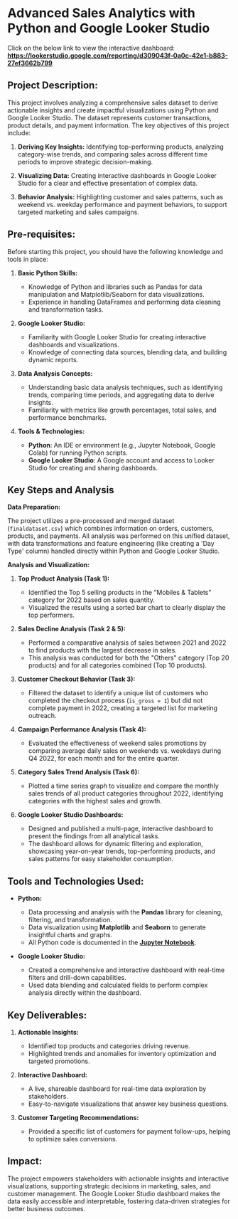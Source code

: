 # Advanced Sales Analytics with Python and Google Looker Studio

Click on the below link to view the interactive dashboard:
**https://lookerstudio.google.com/reporting/d309043f-0a0c-42e1-b883-27ef3662b799**

## Project Description:

This project involves analyzing a comprehensive sales dataset to derive actionable insights and create impactful visualizations using Python and Google Looker Studio. The dataset represents customer transactions, product details, and payment information. The key objectives of this project include:

1.  **Deriving Key Insights:**
    Identifying top-performing products, analyzing category-wise trends, and comparing sales across different time periods to improve strategic decision-making.

2.  **Visualizing Data:**
    Creating interactive dashboards in Google Looker Studio for a clear and effective presentation of complex data.

3.  **Behavior Analysis:**
    Highlighting customer and sales patterns, such as weekend vs. weekday performance and payment behaviors, to support targeted marketing and sales campaigns.

## Pre-requisites:

Before starting this project, you should have the following knowledge and tools in place:

1.  **Basic Python Skills:**
    * Knowledge of Python and libraries such as Pandas for data manipulation and Matplotlib/Seaborn for data visualizations.
    * Experience in handling DataFrames and performing data cleaning and transformation tasks.

2.  **Google Looker Studio:**
    * Familiarity with Google Looker Studio for creating interactive dashboards and visualizations.
    * Knowledge of connecting data sources, blending data, and building dynamic reports.

3.  **Data Analysis Concepts:**
    * Understanding basic data analysis techniques, such as identifying trends, comparing time periods, and aggregating data to derive insights.
    * Familiarity with metrics like growth percentages, total sales, and performance benchmarks.

4.  **Tools & Technologies:**
    * **Python**: An IDE or environment (e.g., Jupyter Notebook, Google Colab) for running Python scripts.
    * **Google Looker Studio**: A Google account and access to Looker Studio for creating and sharing dashboards.

## Key Steps and Analysis

**Data Preparation:**

The project utilizes a pre-processed and merged dataset (`finaldataset.csv`) which combines information on orders, customers, products, and payments. All analysis was performed on this unified dataset, with data transformations and feature engineering (like creating a 'Day Type' column) handled directly within Python and Google Looker Studio.

**Analysis and Visualization:**

1.  **Top Product Analysis (Task 1):**
    * Identified the Top 5 selling products in the "Mobiles & Tablets" category for 2022 based on sales quantity.
    * Visualized the results using a sorted bar chart to clearly display the top performers.

2.  **Sales Decline Analysis (Task 2 & 5):**
    * Performed a comparative analysis of sales between 2021 and 2022 to find products with the largest decrease in sales.
    * This analysis was conducted for both the "Others" category (Top 20 products) and for all categories combined (Top 10 products).

3.  **Customer Checkout Behavior (Task 3):**
    * Filtered the dataset to identify a unique list of customers who completed the checkout process (`is_gross = 1`) but did not complete payment in 2022, creating a targeted list for marketing outreach.

4.  **Campaign Performance Analysis (Task 4):**
    * Evaluated the effectiveness of weekend sales promotions by comparing average daily sales on weekends vs. weekdays during Q4 2022, for each month and for the entire quarter.

5.  **Category Sales Trend Analysis (Task 6):**
    * Plotted a time series graph to visualize and compare the monthly sales trends of all product categories throughout 2022, identifying categories with the highest sales and growth.

6.  **Google Looker Studio Dashboards:**
    * Designed and published a multi-page, interactive dashboard to present the findings from all analytical tasks.
    * The dashboard allows for dynamic filtering and exploration, showcasing year-on-year trends, top-performing products, and sales patterns for easy stakeholder consumption.

## Tools and Technologies Used:

* **Python:**
    * Data processing and analysis with the **Pandas** library for cleaning, filtering, and transformation.
    * Data visualization using **Matplotlib** and **Seaborn** to generate insightful charts and graphs.
    * All Python code is documented in the [**Jupyter Notebook**](https://github.com/Abhipspk/Sales-Analysis/blob/eb9e0b014791d21dc3363223d4c4841c868392e3/Analysis.ipynb).

* **Google Looker Studio:**
    * Created a comprehensive and interactive dashboard with real-time filters and drill-down capabilities.
    * Used data blending and calculated fields to perform complex analysis directly within the dashboard.

## Key Deliverables:

1.  **Actionable Insights:**
    * Identified top products and categories driving revenue.
    * Highlighted trends and anomalies for inventory optimization and targeted promotions.

2.  **Interactive Dashboard:**
    * A live, shareable dashboard for real-time data exploration by stakeholders.
    * Easy-to-navigate visualizations that answer key business questions.

3.  **Customer Targeting Recommendations:**
    * Provided a specific list of customers for payment follow-ups, helping to optimize sales conversions.

## Impact:

The project empowers stakeholders with actionable insights and interactive visualizations, supporting strategic decisions in marketing, sales, and customer management. The Google Looker Studio dashboard makes the data easily accessible and interpretable, fostering data-driven strategies for better business outcomes.
